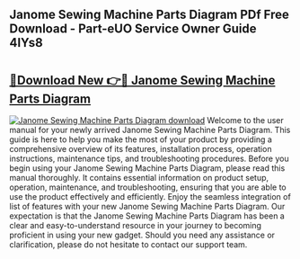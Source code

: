 ## Janome Sewing Machine Parts Diagram PDf Free Download - Part-eUO Service Owner Guide 4IYs8

# <h2><a href="http://dfrk8c6.blite.top/?on=Janome+Sewing+Machine+Parts+Diagram">🔗Download New 👉🔴 Janome Sewing Machine Parts Diagram</a></h2>

[![Janome Sewing Machine Parts Diagram download](https://i.imgur.com/lujVjoI.png)](http://dfrk8c6.blite.top/?on=Janome+Sewing+Machine+Parts+Diagram)
Welcome to the user manual for your newly arrived Janome Sewing Machine Parts Diagram. This guide is here to help you make the most of your product by providing a comprehensive overview of its features, installation process, operation instructions, maintenance tips, and troubleshooting procedures. Before you begin using your Janome Sewing Machine Parts Diagram, please read this manual thoroughly. It contains essential information on product setup, operation, maintenance, and troubleshooting, ensuring that you are able to use the product effectively and efficiently. Enjoy the seamless integration of list of features with your new Janome Sewing Machine Parts Diagram. Our expectation is that the Janome Sewing Machine Parts Diagram has been a clear and easy-to-understand resource in your journey to becoming proficient in using your new gadget. Should you need any assistance or clarification, please do not hesitate to contact our support team.
